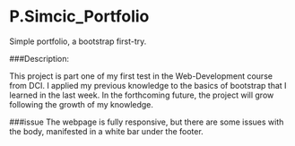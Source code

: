 # P.Simcic_Portfolio
Simple portfolio, a bootstrap first-try.

###Description:

This project is part one of my first test in the Web-Development course from DCI. 
I applied my previous knowledge to the basics of bootstrap that I learned in the last week. 
In the forthcoming future, the project will grow following the growth of my knowledge.

###issue
The webpage is fully responsive, but there are some issues with the body, manifested in a white bar under the footer. 

